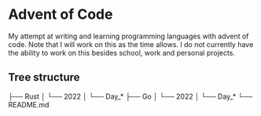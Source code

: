 # Advent of Code
My attempt at writing and learning programming languages with advent of code. 
Note that I will work on this as the time allows. I do not currently have the ability to work on this besides school, work and personal projects.


## Tree structure
├── Rust
│   └── 2022
│       └── Day_* 
├── Go
│   └── 2022
│       └── Day_* 
└── README.md
